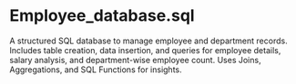 # Employee_database.sql
A structured SQL database to manage employee and department records. Includes table creation, data insertion, and queries for employee details, salary analysis, and department-wise employee count. Uses Joins, Aggregations, and SQL Functions for insights.
